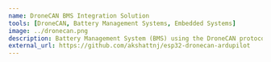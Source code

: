 ```yaml
---
name: DroneCAN BMS Integration Solution
tools: [DroneCAN, Battery Management Systems, Embedded Systems]
image: ../dronecan.png
description: Battery Management System (BMS) using the DroneCAN protocol, enabling efficient communication and power management for UAVs. Contributions: Designing modular PCBs with different functionalities and connecting them over separate communication protocols over to a microcontroller.
external_url: https://github.com/akshattnj/esp32-dronecan-ardupilot
---
```

